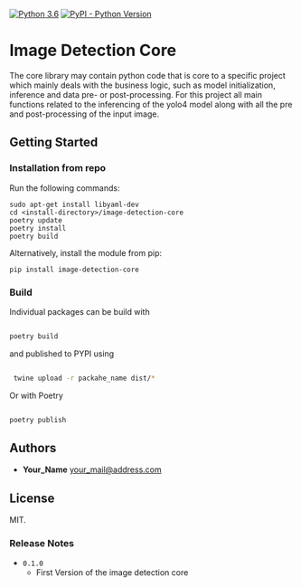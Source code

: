 [![Python 3.6](https://img.shields.io/badge/python-3.7-blue.svg)](https://www.python.org/downloads/release/python-3614/)
 <a href="">
        <img alt="PyPI - Python Version" src="https://img.shields.io/pypi/pyversions/example-template-service"></a>

#  Image Detection Core

The core library may contain python code that is core to a specific project which mainly deals with the business logic, such as model initialization, inference and data pre- or post-processing.
For this project all main functions related to the inferencing of the yolo4 model along with all the pre and post-processing of the input image. 

## Getting Started

### Installation from repo
Run the following commands:
```
sudo apt-get install libyaml-dev
cd <install-directory>/image-detection-core
poetry update
poetry install
poetry build
```

Alternatively, install the module from pip:
```
pip install image-detection-core
```

### Build

Individual packages can be build with

```bash

poetry build

```
and published to PYPI using
```bash

 twine upload -r packahe_name dist/*

```

Or with Poetry

```bash

poetry publish

```

## Authors

* **Your_Name** your_mail@address.com

## License

MIT.

### Release Notes 
* `0.1.0`
    * First Version of the image detection core

    




